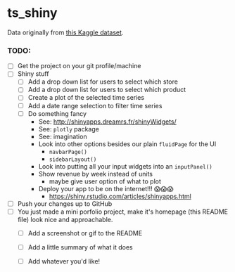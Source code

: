 # ts_shiny

Data originally from [this Kaggle dataset](https://www.kaggle.com/pearlveera/weekly-sku-level-product-sales-transactions).

### TODO:

* [ ] Get the project on your git profile/machine
* [ ] Shiny stuff
  * [ ] Add a drop down list for users to select which store
  * [ ] Add a drop down list for users to select which product
  * [ ] Create a plot of the selected time series
  * [ ] Add a date range selection to filter time series
  * [ ] Do something fancy
    * See: http://shinyapps.dreamrs.fr/shinyWidgets/
    * See: `plotly` package
    * See: imagination
    * Look into other options besides our plain `fluidPage` for the UI
      * `navbarPage()`
      * `sidebarLayout()`
    * Look into putting all your input widgets into an `inputPanel()`
    * Show revenue by week instead of units
      * maybe give user option of what to plot
    * Deploy your app to be on the internet!!! 😱😱😱
      * https://shiny.rstudio.com/articles/shinyapps.html
* [ ] Push your changes up to GitHub
* [ ] You just made a mini porfolio project, make it's homepage (this README file) look nice and approachable.
  * [ ] Add a screenshot or gif to the README
  * [ ] Add a little summary of what it does
  * [ ] Add whatever you'd like!
  
